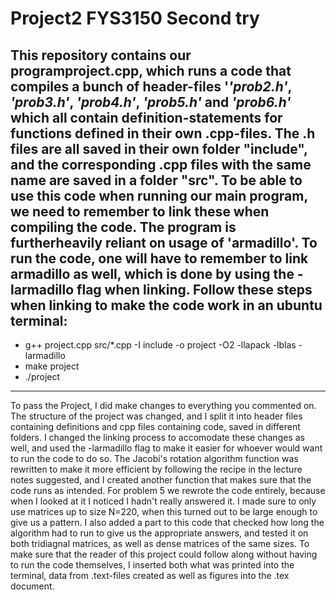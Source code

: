 # Project2 FYS3150 Second try
This repository contains our programproject.cpp, which runs a code that compiles a bunch of header-files '*'prob2.h'*, *'prob3.h'*, *'prob4.h'*, *'prob5.h'* and *'prob6.h'* which all contain definition-statements for functions defined in their own .cpp-files. The .h files are all saved in their own folder "include", and the corresponding .cpp files with the same name are saved in a folder "src". To be able to use this code when running our main program, we need to remember to link these when compiling the code. The program is furtherheavily reliant on usage of 'armadillo'. To run the code, one will have to remember to link armadillo as well, which is done by using the -larmadillo flag when linking. Follow these steps when linking to make the code work in an ubuntu terminal: 
--------

* g++ project.cpp src/*.cpp -I include -o project -O2 -llapack -lblas -larmadillo
* make project
* ./project

--------

To pass the Project, I did make changes to everything you commented on. The structure of the project was changed, and I split it into header files containing definitions and cpp files containing code, saved in different folders. I changed the linking process to accomodate these changes as well, and used the -larmadillo flag to make it easier for whoever would want to run the code to do so. The Jacobi's rotation algorithm function was rewritten to make it more efficient by following the recipe in the lecture notes suggested, and I created another function that makes sure that the code runs as intended. For problem 5 we rewrote the code entirely, because when I looked at it I noticed I hadn't really answered it. I made sure to only use matrices up to size N=220, when this turned out to be large enough to give us a pattern. I also added a part to this code that checked how long the algorithm had to run to give us the appropriate answers, and tested it on both tridiagnal matrices, as well as dense matrices of the same sizes. To make sure that the reader of this project could follow along without having to run the code themselves, I inserted both what was printed into the terminal, data from .text-files created as well as figures into the .tex document. 
